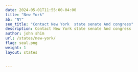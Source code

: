 ```yaml
---
date: 2024-05-01T11:55:00-04:00
title: "New York"
ab: "NY"
seo_title: "Contact New York  state senate And congress"
description: Contact New York state senate And congress
author: john shim
url: /states/new-york/
flag: seal.png
weight: 1
layout: states


---
```

